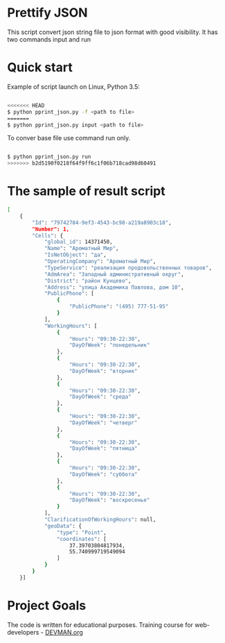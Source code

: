 # Prettify JSON

This script convert json string file to json format with good visibility.
It has two commands input and run

# Quick start

Example of script launch on Linux, Python 3.5:

```bash

<<<<<<< HEAD
$ python pprint_json.py -f <path to file>
=======
$ python pprint_json.py input <path to file>

```
To conver base file use command run only.
```bash

$ python pprint_json.py run
>>>>>>> b2d5190f0218f64f9ff6c1f06b718cad98d60491

```
# The sample of result script
```bash
[
    {
        "Id": "79742784-9ef3-4543-bc98-a219a8903c18",
        "Number": 1,
        "Cells": {
            "global_id": 14371450,
            "Name": "Ароматный Мир",
            "IsNetObject": "да",
            "OperatingCompany": "Ароматный Мир",
            "TypeService": "реализация продовольственных товаров",
            "AdmArea": "Западный административный округ",
            "District": "район Кунцево",
            "Address": "улица Академика Павлова, дом 10",
            "PublicPhone": [
                {
                    "PublicPhone": "(495) 777-51-95"
                }
            ],
            "WorkingHours": [
                {
                    "Hours": "09:30-22:30",
                    "DayOfWeek": "понедельник"
                },
                {
                    "Hours": "09:30-22:30",
                    "DayOfWeek": "вторник"
                },
                {
                    "Hours": "09:30-22:30",
                    "DayOfWeek": "среда"
                },
                {
                    "Hours": "09:30-22:30",
                    "DayOfWeek": "четверг"
                },
                {
                    "Hours": "09:30-22:30",
                    "DayOfWeek": "пятница"
                },
                {
                    "Hours": "09:30-22:30",
                    "DayOfWeek": "суббота"
                },
                {
                    "Hours": "09:30-22:30",
                    "DayOfWeek": "воскресенье"
                }
            ],
            "ClarificationOfWorkingHours": null,
            "geoData": {
                "type": "Point",
                "coordinates": [
                    37.39703804817934,
                    55.740999719549094
                ]
            }
        }
    }]

```


# Project Goals

The code is written for educational purposes. Training course for web-developers - [DEVMAN.org](https://devman.org)
